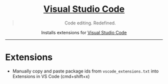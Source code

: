 <div align="center">
  <h1>
    <a href="https://code.visualstudio.com/">Visual Studio Code</a>
  </h1>
  <blockquote>Code editing. Redefined.</blockquote>
  <p>Installs extensions for <a href="https://code.visualstudio.com/">Visual Studio Code</a></p>
</div>
<hr />

# Extensions

- Manually copy and paste package ids from `vscode_extensions.txt` into Extensions in VS Code (cmd+shift+x)
